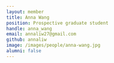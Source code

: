```yaml
---
layout: member
title: Anna Wang
position: Prospective graduate student
handle: anna_wang
email: annaliw27@gmail.com
github: annaliw
image: /images/people/anna-wang.jpg
alumni: false
---
```

